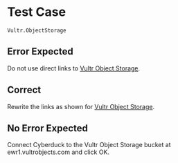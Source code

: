 # Test Case

    Vultr.ObjectStorage

## Error Expected

Do not use direct links to [Vultr Object Storage](https://ewr1.vultrobjects.com/vultr-docs-graphics/52/DeploySSHKey.png).

## Correct

Rewrite the links as shown for [Vultr Object Storage](https://www.vultr.com/vultr-docs-graphics/52/DeploySSHKey.png).

## No Error Expected

Connect Cyberduck to the Vultr Object Storage bucket at ewr1.vultrobjects.com and click OK.
